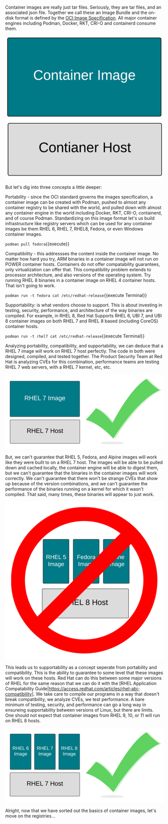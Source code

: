Container images are really just tar files. Seriously, they are tar files, and an associated json file. Together we call these an Image Bundle and the on-disk format is defined by the [OCI Image Specification](https://github.com/opencontainers/image-spec). All major container engines including Podman, Docker, RKT, CRI-O and containerd consume them.

![Container Libraries](../../assets/subsystems/container-internals-lab-2-0-part-1/02-basic-container-image.png)

But let's dig into three concepts a little deeper:

Portability - since the OCI standard governs the images specification, a container image can be created with Podman, pushed to almost any container registry to be shared with the world, and pulled down with almost any container engine in the world including Docker, RKT, CRI-O, containerd, and of course Podman. Standardizing on this image format let's us build infrastructure like registry servers which can be used for any container images be them RHEL 6, RHEL 7, RHEL8, Fedora, or even Windows container images.

`podman pull fedora`{{execute}}

Compatibility - this addressses the content inside the container image. No matter how hard you try, ARM binaries in a container image will not run on POWER container hosts. Containers do not offer compatability guarantees, only virtualization can offer that. This compatibility problem extends to processor architecture, and also versions of the operating system. Try running RHEL 8 binaries in a container image on RHEL 4 container hosts. That isn't going to work.

`podman run -t fedora cat /etc/redhat-release`{{execute Terminal}}

Supportability: is what vendors choose to support. This is about investing in testing, security, performance, and architecture of the way binaries are compiled. For example, in RHEL 8, Red Hat Supports RHEL 6, UBI 7, and UBI 8 container images on both RHEL 7 and RHEL 8 based (including CoreOS) container hosts.

`podman run -t rhel7 cat /etc/redhat-release`{{execute Terminal}}

Analyzing portability, compatibility, and supportability, we can deduce that a RHEL 7 image will work on RHEL 7 host perfectly. The code in both were designed, compiled, and tested together. The Product Security Team at Red Hat is analyzing CVEs for this combination, performance teams are testing RHEL 7 web servers, with a RHEL 7 kernel, etc, etc.

![Container Libraries](../../assets/subsystems/container-internals-lab-2-0-part-1/02-rhel7-image-rhel7-host.png)

But, we can't guarantee that RHEL 5, Fedora, and Alpine images will work like they were built to on a RHEL 7 host. The images will be able to be pulled down and cached locally, the container engine will be able to digest them, but we can't guarantee that the binaries in the container images will work correctly. We can't guarantee that there won't be strange CVEs that show up because of the version combinations, and we can't guarantee the performance of the binaries running on a kernel for which it wasn't compiled. That said, many times, these binaries will appear to just work.

![Container Libraries](../../assets/subsystems/container-internals-lab-2-0-part-1/02-container-image-host-mismatch.png)

This leads us to supportability as a concept seperate from portability and compatibility. This is the ability to guarantee to some level that these images will work on these hosts. Red Hat can do this between some major versions of RHEL for the same reason that we can do it with the [RHEL Application Compatability Guide|https://access.redhat.com/articles/rhel-abi-compatibility]. We take care to compile our programs in a way that doesn't break compatibility, we analyze CVEs, we test performance. A bare minimum of testing, security, and performance can go a long way in ensureing supportability between versions of Linux, but there are limits. One should not expect that container images from RHEL 9, 10, or 11 will run on RHEL 8 hosts.

![Container Libraries](../../assets/subsystems/container-internals-lab-2-0-part-1/02-container-image-host-supportability.png)

Alright, now that we have sorted out the basics of container images, let's move on the registries...
